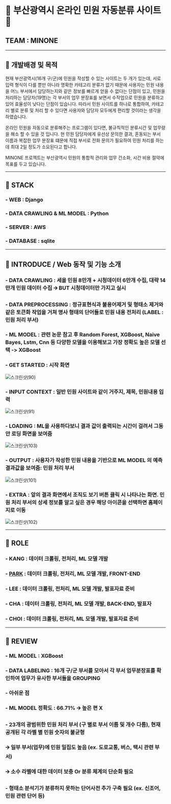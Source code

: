 # 📌 부산광역시 온라인 민원 자동분류 사이트 📌
## TEAM : MINONE

---------------------------------------------------------------------------


## 📌 개발배경 및 목적
현재 부산광역시(16개 구/군)에 민원을 작성할 수 있는 사이트는 두 개가 있는데, 서로 입력 형식이 다를 뿐만 아니라 명확한 카테고리 분류가 없기 때문에 
사용자는 민원 내용을 어느 부서에서 담당하는지와 같은 정보를 빠르게 얻을 수 없다는 단점이 있고,
민원을 처리하는 담당자(19명)는 각 부서의 업무 분장표를 보면서 수작업으로 민원을 분류하고 있어 효율성이 낮다는 단점이 있습니다.
따라서 민원 사이트를 하나로 통합하여, 카테고리 별로 분류 및 처리 할 수 있다면 사용자와 담당자 모두에게 편리할 것이라는 생각을 하였습니다.

온라인 민원을 자동으로 분류해주는 프로그램이 있다면, 불규칙적인 분류시간 및 업무량을 해소 할 수 있을 것 입니다.
현 민원 담당자에게 유선상 문의한 결과, 혼동되는 부서 이름과 복잡한 업무 분장표 떄문에 직접 부서로 전화 문의가 필요하여 민원 처리를 하는 데 최대 2일 정도가 소요된다고 합니다.

MINONE 프로젝트는 부산광역시 민원의 통합적 관리와 업무 간소화, 시간 비용 절약에 목표를 두고 있습니다.

---------------------------------------------------------------------------

## 📌 STACK
### - WEB : Django 
### - DATA CRAWLING & ML MODEL : Python
### - SERVER : AWS
### - DATABASE : sqlite

---------------------------------------------------------------------------

## 📌 INTRODUCE / Web 동작 및 기능 소개
### - DATA CRAWLING : 세올 민원 8만개 + 시청데이터 6만개 수집, 대략 14만개 민원 데이터 수집 🡪 BUT 시청데이터만 가지고 실시
### - DATA PREPROCESSING : 정규표현식과 불용어제거 및 형태소 제거와 같은 토큰화 작업을 거쳐 명사 형태의 단어들로 민원 내용 전처리 (LABEL : 민원 처리 부서)
### - ML MODEL : 관련 논문 참고 후 Random Forest, XGBoost, Naive Bayes, Lstm, Cnn 등 다양한 모델을 이용해보고 가장 정확도 높은 모델 선택 -> XGBoost

### - GET STARTED : 시작 화면

![스크린샷(90)](https://user-images.githubusercontent.com/46439700/107152227-0d188680-69aa-11eb-9548-44b1fbe409c7.png)

### - INPUT CONTEXT : 일반 민원 사이트와 같이 거주지, 제목, 민원내용 입력

![스크린샷(91)](https://user-images.githubusercontent.com/46439700/107152372-d55e0e80-69aa-11eb-9621-52ca2b3313a1.png)

### - LOADING : ML을 사용하다보니 결과 값이 출력되는 시간이 걸려서 그동안 로딩 화면을 보여줌

![스크린샷(103)](https://user-images.githubusercontent.com/46439700/107154010-e2333000-69b3-11eb-9ae7-2f0044e52a0b.png)

### - OUTPUT : 사용자가 작성한 민원 내용을 기반으로 ML MODEL 의 예측 결과값을 보여줌: 민원 처리 부서

![스크린샷(101)](https://user-images.githubusercontent.com/46439700/107152751-f6bffa00-69ac-11eb-9670-9387975c10f1.png)

### - EXTRA : 앞의 결과 화면에서 조직도 보기 버튼 클릭 시 나타나는 화면. 민원 처리 부서의 상세 정보를 알고 싶은 경우 해당 아이콘을 선택하면 홈페이지로 이동 

![스크린샷(102)](https://user-images.githubusercontent.com/46439700/107152757-ff183500-69ac-11eb-837f-545521682a75.png)

-----------------------------------------------------------------------------------

## 📌 ROLE
### - KANG : 데이터 크롤링, 전처리, ML 모델 개발
### -  [PARK](https://github.com/qwa310) : 데이터 크롤링, 전처리, ML 모델 개발, FRONT-END
### - LEE : 데이터 크롤링, 전처리, ML 모델 개발, 발표자료 준비
### - CHA : 데이터 크롤링, 전처리, ML 모델 개발, BACK-END, 발표자
### - CHOI : 데이터 크롤링, 전처리, ML 모델 개발, 발표자료 준비

--------------------------------------------------------------------------------------

## 📌 REVIEW 
### - ML MODEL : XGBoost
### - DATA LABELING : 16개 구/군 부서를 모아서 각 부서 업무분장표를 확인하여 업무가 유사한 부서들을 GROUPING
###  - 아쉬운 점
###  - ML MODEL 정확도 : 66.71%  🡪 높은 편 X
###  - 23개의 광범위한 민원 처리 부서 (구 별로 부서 이름 및 개수 다름), 현재 공개된 각 라벨 별 민원 숫자의 불균형 
###   🡪 일부 부서(업무)에 민원 밀집도 높음 (ex. 도로교통, 버스, 택시 관련 부서)
###   🡪 소수 라벨에 대한 데이터 보충 Or 분류 체계의 단순화 필요
###  - 형태소 분석기가 분류하지 못하는 단어사전 추가 구축 필요 (ex. 신조어, 민원 관련 단어 등)


